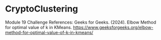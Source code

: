 # CryptoClustering
Module 19 Challenge
References:
Geeks for Geeks. (2024). Elbow Method for optimal value of k in KMeans. https://www.geeksforgeeks.org/elbow-method-for-optimal-value-of-k-in-kmeans/

